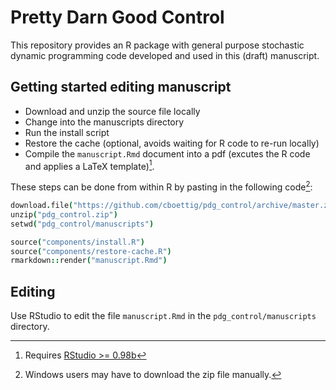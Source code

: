 Pretty Darn Good Control
========================

This repository provides an R package with general purpose stochastic dynamic programming code developed
and used in this (draft) manuscript.


Getting started editing manuscript
----------------------------------

- Download and unzip the source file locally
- Change into the manuscripts directory
- Run the install script
- Restore the cache (optional, avoids waiting for R code to re-run locally)
- Compile the `manuscript.Rmd` document into a pdf (excutes the R code and applies a LaTeX template)[^1].

These steps can be done from within R by pasting in the following code[^2]:

```coffee
download.file("https://github.com/cboettig/pdg_control/archive/master.zip", "pdg_control.zip", "curl")
unzip("pdg_control.zip")
setwd("pdg_control/manuscripts")

source("components/install.R")
source("components/restore-cache.R")
rmarkdown::render("manuscript.Rmd")

```

[^1]: Requires [RStudio >= 0.98b](http://www.rstudio.com/ide/download/preview)

[^2]: Windows users may have to download the zip file manually.


Editing
-------

Use RStudio to edit the file `manuscript.Rmd` in the `pdg_control/manuscripts` directory.
